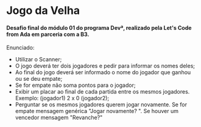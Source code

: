 # Jogo da Velha

#### Desafio final do módulo 01 do programa Devª, realizado pela Let's Code from Ada em parceria com a B3.

Enunciado:
- Utilizar o Scanner;
- O jogo deverá ter dois jogadores e pedir para informar os nomes deles;
- Ao final do jogo deverá ser informado o nome do jogador que ganhou ou se deu empate;
- Se for empate não soma pontos para o jogador;
- Exibir um placar ao final de cada partida entre os mesmos jogadores. Exemplo: (jogador1) 2 x 0 (jogador2);
- Perguntar se os mesmos jogadores querem jogar novamente. Se for empate mensagem genérica "Jogar novamente? ". Se houver um vencedor mensagem "Revanche?"
